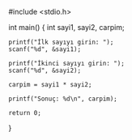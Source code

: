 #include <stdio.h>

int main() {
    int sayi1, sayi2, carpim;

    printf("İlk sayıyı girin: ");
    scanf("%d", &sayi1);

    printf("İkinci sayıyı girin: ");
    scanf("%d", &sayi2);

    carpim = sayi1 * sayi2;

    printf("Sonuç: %d\n", carpim);

    return 0;
}
